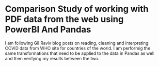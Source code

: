 # Comparison Study of working with PDF data from the web using PowerBI And Pandas

I am following Gil Raviv blog posts on reading, cleaning and interpreting COVID data from WHO site for countries of the world. I am performig the same transformations that need to be applied to the data in Pandas as well and then verifying my results between the two.
